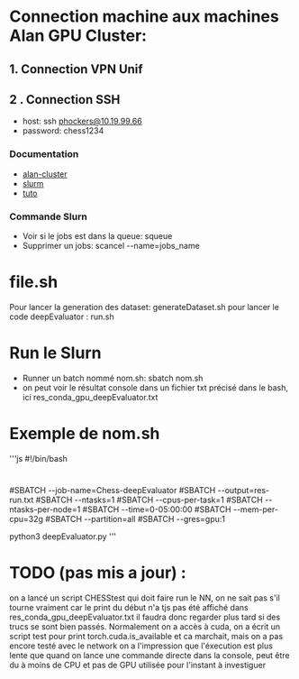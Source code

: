 
# Connection machine  aux machines Alan GPU Cluster:

## 1. Connection VPN Unif

## 2 . Connection SSH

- host: ssh phockers@10.19.99.66
- password: chess1234

### Documentation
- [alan-cluster](https://github.com/montefiore-ai/alan-cluster)
- [slurm](https://support.ceci-hpc.be/doc/_contents/QuickStart/SubmittingJobs/SlurmTutorial.html)
- [tuto](https://vsoch.github.io/lessons/sherlock-jobs/)

### Commande Slurn

- Voir si le jobs est dans la queue: squeue
- Supprimer un jobs: scancel --name=jobs_name

# file.sh

Pour lancer la generation des dataset: generateDataset.sh
pour lancer le code deepEvaluator : run.sh


# Run le Slurn

- Runner un batch nommé nom.sh: sbatch nom.sh
- on peut voir le résultat console dans un fichier txt précisé dans le bash, ici res_conda_gpu_deepEvaluator.txt


# Exemple de nom.sh
'''js
  #!/bin/bash
  #
  #SBATCH --job-name=Chess-deepEvaluator
  #SBATCH --output=res-run.txt
  #SBATCH --ntasks=1
  #SBATCH --cpus-per-task=1
  #SBATCH --ntasks-per-node=1
  #SBATCH --time=0-05:00:00
  #SBATCH --mem-per-cpu=32g
  #SBATCH --partition=all
  #SBATCH --gres=gpu:1

  python3 deepEvaluator.py
'''



# TODO (pas mis a jour) :
on a lancé un script CHESStest qui doit faire run le NN, on ne sait pas s'il tourne vraiment car le print du début n'a tjs pas été affiché dans res_conda_gpu_deepEvaluator.txt
il faudra donc regarder plus tard si des trucs se sont bien passés.
Normalement on a accès à cuda, on a écrit un script test pour print torch.cuda.is_available et ca marchait, mais on a pas encore testé avec le network
on a l'impression que l'éxecution est plus lente que quand on lance une commande directe dans la console, peut être du à moins de CPU et pas de GPU utilisée pour l'instant
à investiguer
